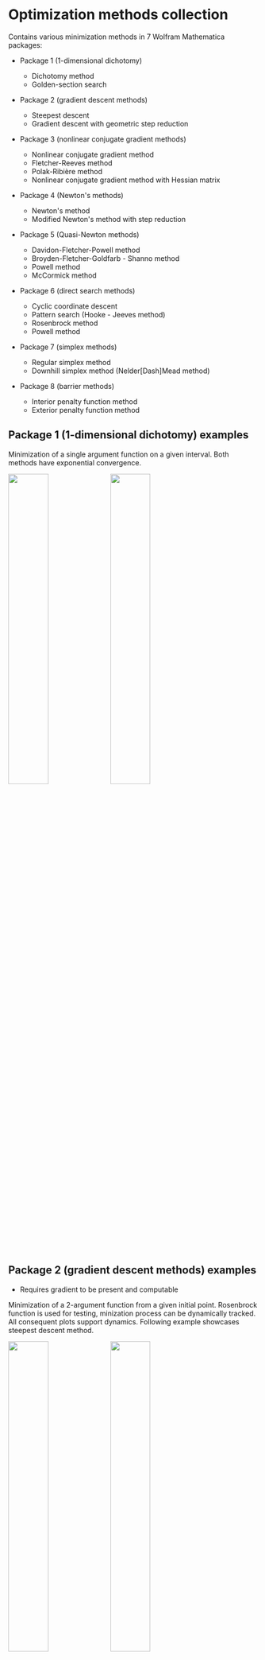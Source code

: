 # Optimization methods collection

Contains various minimization methods in 7 Wolfram Mathematica packages:

* Package 1 (1-dimensional dichotomy)
    * Dichotomy method
    * Golden-section search

* Package 2 (gradient descent methods)
    * Steepest descent
    * Gradient descent with geometric step reduction

* Package 3 (nonlinear conjugate gradient methods)
    * Nonlinear conjugate gradient method
    * Fletcher-Reeves method
    * Polak-Ribière method
    * Nonlinear conjugate gradient method with Hessian matrix

* Package 4 (Newton's methods)
    * Newton's method
    * Modified Newton's method with step reduction

* Package 5 (Quasi-Newton methods)
    * Davidon-Fletcher-Powell method
    * Broyden-Fletcher-Goldfarb - Shanno method
    * Powell method
    * McCormick method

* Package 6 (direct search methods)
    * Cyclic coordinate descent
    * Pattern search (Hooke - Jeeves method)
    * Rosenbrock method
    * Powell method

* Package 7 (simplex methods)
    * Regular simplex method
    * Downhill simplex method (Nelder\[Dash]Mead method)

* Package 8 (barrier methods)
    * Interior penalty function method
    * Exterior penalty function method

## Package 1 (1-dimensional dichotomy) examples

Minimization of a single argument function on a given interval. Both methods have exponential convergence.

<img src="images/package1_functionPlot.png" width=40% height=40%>

<img src="images/package1_dichotomy.png" width=40% height=40%>

## Package 2 (gradient descent methods) examples

* Requires gradient to be present and computable

Minimization of a 2-argument function from a given initial point. Rosenbrock function is used for testing, minization process can be dynamically tracked. All consequent plots support dynamics. Following example showcases steepest descent method.

<img src="images/package2_functionPlot.png" width=40% height=40%>

<img src="images/package2_residual.png" width=40% height=40%>

<img src="images/package2_contours.png" width=40% height=40%>

## Package 3 (nonlinear conjugate gradient methods) examples

* Requires gradient to be present and computable
* Conjugate gradient methods can follow narrow (ill-conditioned) valleys, where the steepest descent method slows down and follows a criss-cross pattern

Minimization of a 2-argument function from a given initial point. Rosenbrock function is used for testing, minization process can be dynamically tracked. Following example showcases nonlinear conjugate gradient method with Hessian matrix.

<img src="images/package3_functionPlot.png" width=40% height=40%>

<img src="images/package3_residual.png" width=40% height=40%>

<img src="images/package3_contours.png" width=40% height=40%>


## Package 4 (Newton's methods) examples

* Requires Hessian to be present and computable
* Newton's method can minimize any polynomial of Nth order in N-1 steps

Minimization of a 2-argument function from a given initial point. Rosenbrock function is used for testing, minization process can be dynamically tracked. Following example showcases modified Newton's method with step reduction.

<img src="images/package4_functionPlot.png" width=40% height=40%>

<img src="images/package4_residual.png" width=40% height=40%>

<img src="images/package4_contours.png" width=40% height=40%>

## Package 5 (Quasi-Newton methods) examples

* Quasi-Newton methods (except McCormick) keep most properties of a regular Newton's method without requiring Hessian computation

Minimization of a 2-argument function from a given initial point. Rosenbrock function is used for testing, minization process can be dynamically tracked. Following example showcases Powell method. 

<img src="images/package5_functionPlot.png" width=40% height=40%>

<img src="images/package5_residual.png" width=40% height=40%>

<img src="images/package5_contours.png" width=40% height=40%>

## Package 6 (direct search methods) examples

* Direct search methods do not require a gradient, thus can be used with non-continuous and non-differentiable functions

Minimization of a 2-argument function from a given initial point. Rosenbrock function is used for testing, minization process can be dynamically tracked. Following example showcases cyclic coordinate descent.

<img src="images/package6_functionPlot.png" width=40% height=40%>

<img src="images/package6_residual.png" width=40% height=40%>

<img src="images/package6_contours.png" width=40% height=40%>

## Package 7 (simplex methods) examples

* Simplex methods do not require a gradient, thus can be used with non-continuous and non-differentiable functions

Minimization of a 2-argument function from a given initial point. Rosenbrock function is used for testing, minization process can be dynamically tracked. Following example showcases Nelder-Mead method.

<img src="images/package7_functionPlot.png" width=40% height=40%>

<img src="images/package7_residual.png" width=40% height=40%>

<img src="images/package7_contours.png" width=40% height=40%>

## Package 8 (barrier methods) examples

* Barrier methods use penalty functions to restrict minimization to a given region g(x, y) < 0
* Through generally reliable, a large step enough can overshoot the barrier, which leads to a longer convergence

Minimization of a 2-argument function from a given initial point restricted to a region. Rosenbrock function is used for testing. Following example showcases exterior barrier method.

<img src="images/package8_functionPlot.png" width=40% height=40%>

<img src="images/package8_exteriror_residual.png" width=40% height=40%>

<img src="images/package8_exteriror_contours1.png" width=40% height=40%>

<img src="images/package8_exteriror_contours2.png" width=40% height=40%>

<img src="images/package8_exteriror_penaltyPlot.png" width=40% height=40%>

The same problem with interior barriers:

<img src="images/package8_interiror_residual.png" width=40% height=40%>

<img src="images/package8_interiror_contours1.png" width=40% height=40%>

<img src="images/package8_interiror_contours2.png" width=40% height=40%>

<img src="images/package8_interiror_penaltyPlot.png" width=40% height=40%>

## Usage

Config parameters at the top of each package to select function, method, precision, starting point, boundarier and etc. Minimization can be tracked real-time and most consequent plots support dynamics.

## Requirements

To launch Mathematica packages one may need a valid Wolfram Mathematica license. As an alternative packages can be converted to Jypiter notebooks and executed with Wolfram Lang.

## Version History

* 01.01
    * Translated package 8, converted notebook to Mathematica package
    * Final touches to docs and comments

* 00.06
    * Translated package 7, converted notebook to Mathematica package

* 00.05
    * Translated package 6, converted notebook to Mathematica package
    * Improved method descriptions

* 00.04
    * Translated package 5, converted notebook to Mathematica package

* 00.03
    * Translated package 4, converted notebook to Mathematica package

* 00.02
    * Translated package 3, converted notebook to Mathematica package

* 00.01
    * Translated package 1, altered some plotting methods, converted notebook to Mathematica package
    * Translated package 2, altered some plotting methods, converted notebook to Mathematica package

## License

This project is licensed under the MIT License - see the LICENSE.md file for details

